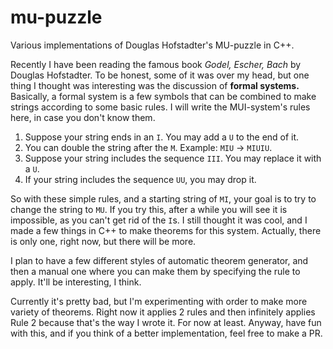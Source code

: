 # mu-puzzle
Various implementations of Douglas Hofstadter's MU-puzzle in C++.

Recently I have been reading the famous book _Godel, Escher, Bach_ by Douglas Hofstadter. To be honest, some of it was over my head, but one thing I thought was interesting was the discussion of __formal systems.__ Basically, a formal system is a few symbols that can be combined to make strings according to some basic rules. I will write the MUI-system's rules here, in case you don't know them.

1. Suppose your string ends in an `I`. You may add a `U` to the end of it.
2. You can double the string after the `M`. Example: `MIU` → `MIUIU`.
3. Suppose your string includes the sequence `III`. You may replace it with a `U`.
4. If your string includes the sequence `UU`, you may drop it.

So with these simple rules, and a starting string of `MI`, your goal is to try to change the string to `MU`. If you try this, after a while you will see it is impossible, as you can't get rid of the `I`s. I still thought it was cool, and I made a few things in C++ to make theorems for this system. Actually, there is only one, right now, but there will be more. 

I plan to have a few different styles of automatic theorem generator, and then a manual one where you can make them by specifying the rule to apply. It'll be interesting, I think.

Currently it's pretty bad, but I'm experimenting with order to make more variety of theorems. Right now it applies 2 rules and then infinitely applies Rule 2 because that's the way I wrote it. For now at least. Anyway, have fun with this, and if you think of a better implementation, feel free to make a PR.
